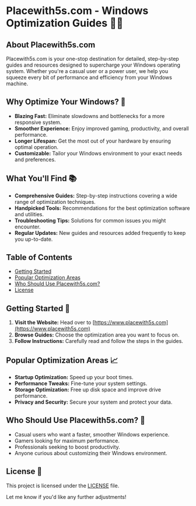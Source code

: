 # Placewith5s.com - Windows Optimization Guides 🔧🚀

## About Placewith5s.com 

Placewith5s.com is your one-stop destination for detailed, step-by-step guides and resources designed to supercharge your Windows operating system. Whether you're a casual user or a power user, we help you squeeze every bit of performance and efficiency from your Windows machine.

## Why Optimize Your Windows? 🎯
* **Blazing Fast:** Eliminate slowdowns and bottlenecks for a more responsive system.
* **Smoother Experience:** Enjoy improved gaming, productivity, and overall performance.
* **Longer Lifespan:** Get the most out of your hardware by ensuring optimal operation.
* **Customizable:** Tailor your Windows environment to your exact needs and preferences.

## What You'll Find 📚
* **Comprehensive Guides:** Step-by-step instructions covering a wide range of optimization techniques.
* **Handpicked Tools:** Recommendations for the best optimization software and utilities.
* **Troubleshooting Tips:** Solutions for common issues you might encounter.
* **Regular Updates:** New guides and resources added frequently to keep you up-to-date.

## Table of Contents
- [Getting Started](#getting-started)
- [Popular Optimization Areas](#popular-optimization-areas)
- [Who Should Use Placewith5s.com?](#who-should-use-placewith5s-com)
- [License](#license)

## Getting Started 🚀

1. **Visit the Website:** Head over to [https://www.placewith5s.com](https://www.placewith5s.com)
2. **Browse Guides:** Choose the optimization area you want to focus on.
3. **Follow Instructions:** Carefully read and follow the steps in the guides.

## Popular Optimization Areas 📈
* **Startup Optimization:** Speed up your boot times.
* **Performance Tweaks:** Fine-tune your system settings.
* **Storage Optimization:** Free up disk space and improve drive performance.
* **Privacy and Security:** Secure your system and protect your data.

## Who Should Use Placewith5s.com? 👥
* Casual users who want a faster, smoother Windows experience.
* Gamers looking for maximum performance.
* Professionals seeking to boost productivity.
* Anyone curious about customizing their Windows environment.

## License 📄

This project is licensed under the [LICENSE](LICENSE) file.

Let me know if you'd like any further adjustments! 
